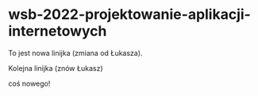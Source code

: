 # wsb-2022-projektowanie-aplikacji-internetowych

To jest nowa linijka (zmiana od Łukasza). 

Kolejna linijka (znów Łukasz)

coś nowego!